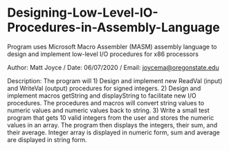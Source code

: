 # Designing-Low-Level-IO-Procedures-in-Assembly-Language
Program uses Microsoft Macro Assembler (MASM) assembly language to design and implement low-level I/O procedures for x86 processors

Author: Matt Joyce / Date: 06/07/2020 / Email: joycema@oregonstate.edu

Description: The program will 1) Design and implement new ReadVal (input) and WriteVal (output) procedures 
for signed integers. 2) Design and implement macros getString and displayString to facilitate new I/O procedures. 
The procedures and macros will convert string values to numeric values and numeric values back to string. 3) Write 
a small test program that gets 10 valid integers from the user and stores the numeric values in an array. The 
program then displays the integers, their sum, and their average. Integer array is displayed in numeric form, 
sum and average are displayed in string form. 
